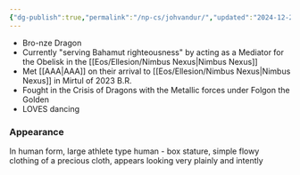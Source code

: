 ```yaml
---
{"dg-publish":true,"permalink":"/np-cs/johvandur/","updated":"2024-12-22T21:06:49.257-06:00"}
---
```


- Bro-nze Dragon
- Currently "serving Bahamut righteousness" by acting as a Mediator for the Obelisk in the [[Eos/Ellesion/Nimbus Nexus\|Nimbus Nexus]]
- Met [[AAA\|AAA]] on their arrival to [[Eos/Ellesion/Nimbus Nexus\|Nimbus Nexus]] in Mirtul of 2023 B.R.
- Fought in the Crisis of Dragons with the Metallic forces under Folgon the Golden
- LOVES dancing

### Appearance
In human form, large athlete type human - box stature, simple flowy clothing of a precious cloth, appears looking very plainly and intently